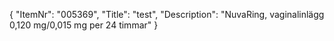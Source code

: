 {
  "ItemNr": "005369",
  "Title": "test",
  "Description": "NuvaRing, vaginalinlägg 0,120 mg/0,015 mg per 24 timmar"
}